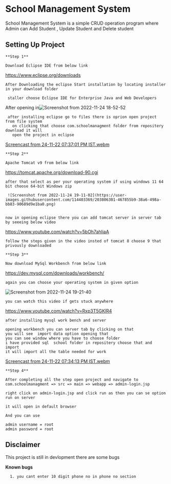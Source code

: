 
# School Management System

School Management System is a simple CRUD operation program where Admin can 
Add Student , Update Student and Delete student


## Setting Up Project

    **Step 1**

    Download Eclipse IDE from below link

   https://www.eclipse.org/downloads

    After Downloading the eclipse Start installation by locating installer in your download folder
     
     staller choose Eclipse IDE for Enterprise Java and Web Developers

    
  

 After opening in![Screenshot from 2022-11-24 18-52-52](https://user-images.githubusercontent.com/114403369/203806159-6cc22906-2231-4c0c-b6e0-ce285396ce0b.png)

  
  
     after installing eclipse go to files there is oprion open project from file system
       on clicking that choose com.schoolmanagment folder from repositery download it will 
       open the project in eclipse
    
   [Screencast from 24-11-22 07:37:01 PM IST.webm](https://user-images.githubusercontent.com/114403369/203806522-f1954c27-6f91-4348-afd4-6a45e6e030ce.webm)



    **Step 2**

    Apache Tomcat v9 from below link

   https://tomcat.apache.org/download-90.cgi

    after that select as per your operating system if using windows 11 64 bit choose 64-bit Windows zip

     ![Screenshot from 2022-11-24 19-11-02](https://user-images.githubusercontent.com/114403369/203806301-467855b9-38a6-498a-bb83-90689d9e1ba0.png)


    now in opening eclipse there you can add tomcat server in server tab by seeeing below video

   https://www.youtube.com/watch?v=5bOh7ahliaA

    follow the steps given in the video insted of tomcat 8 choose 9 that privously downloaded

    **Step 3**

    Now download MySql Workbench from below link 

   https://dev.mysql.com/downloads/workbench/

    again you can choose your operating system in given option

   ![Screenshot from 2022-11-24 19-21-40](https://user-images.githubusercontent.com/114403369/203806405-505eab25-c50b-4eaf-8020-61a448de9685.png)

    
    

    you can watch this video if gets stuck anywhere

   https://www.youtube.com/watch?v=Rxp3T5GKlR4


    after installing mysql work bench and server

    opening workbench you can server tab by clicking on that 
    you will see  import data option opening that 
    you can see window where you have to choose folder
    i have provided sql  school folder in repositery choose that and import 
    it will import all the table needed for work




   [Screencast from 24-11-22 07:34:13 PM IST.webm](https://user-images.githubusercontent.com/114403369/203806454-9f921d5e-98a8-499f-8c83-0aaba31d0587.webm)




    **Step 4**

    After completing all the step open project and navigate to 
    com.schoolmanagment => src => main => webapp => admin-login.jsp

    right click on admin-login.jsp and click run as then you can se option run on server

    it will open in default browser 

    And you can use

    admin username = root
    admin password = root


## Disclaimer

  This project is still in devlopment there are some bugs

  **Known bugs**

      1. you cant enter 10 digit phone no in phone no section 



